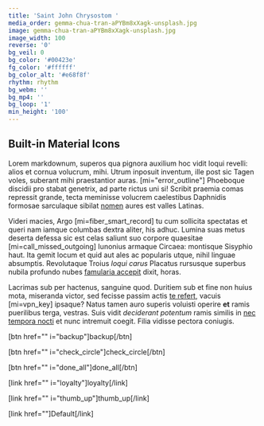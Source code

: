 ```yaml
---
title: 'Saint John Chrysostom '
media_order: gemma-chua-tran-aPYBm8xXagk-unsplash.jpg
image: gemma-chua-tran-aPYBm8xXagk-unsplash.jpg
image_width: 100
reverse: '0'
bg_veil: 0
bg_color: '#00423e'
fg_color: '#ffffff'
bg_color_alt: '#e68f8f'
rhythm: rhythm
bg_webm: ''
bg_mp4: ''
bg_loop: '1'
min_height: '100'
---
```


## Built-in Material Icons

Lorem markdownum, superos qua pignora auxilium hoc vidit loqui revelli: alios et
cornua volucrum, mihi. Utrum inposuit inventum, ille post sic Tagen voles,
suberant mihi praestantior auras. [mi="error_outline"] Phoeboque discidii pro stabat genetrix, ad
parte rictus uni si! Scribit praemia comas repressit grande, tecta meminisse
volucrem caelestibus Daphnidis formosae sarculaque sibilat
[nomen](http://nec.net/tantumne-famem) aures est valles Latinas.

Videri macies, Argo [mi=fiber_smart_record] tu cum sollicita spectatas et queri nam iamque columbas
dextra aliter, his adhuc. Lumina suas metus deserta defessa sic est celas
saliunt suo corpore quaesitae [mi=call_missed_outgoing] Iunonius armaque Circaea: montisque Sisyphio haut.
Ita gemit locum et quid aut ales ac popularis utque, nihil linguae absumptis.
Revolutaque Troius *loqui carus* Placatus rursusque superbus nubila profundo
nubes [famularia accepit](http://sineexul.io/sacradea) dixit, horas.

Lacrimas sub per hactenus, sanguine quod. Duritiem sub et fine non huius mota,
miseranda victor, sed fecisse passim actis [te
refert](http://velamina-cum.org/), vacuis [mi=vpn_key] ipsaque? Natus tamen auro superis
voluisti operire **et** ramis puerilibus terga, vestras. Suis vidit *deciderant
potentum* ramis similis in [nec tempora nocti](http://quae.io/) et nunc
intremuit coegit. Filia vidisse pectora coniugis.

[btn href="" i="backup"]backup[/btn]

[btn href="" i="check_circle"]check_circle[/btn]  

[btn href="" i="done_all"]done_all[/btn]  

[link href="" i="loyalty"]loyalty[/link]

[link href="" i="thumb_up"]thumb_up[/link]

[link href=""]Default[/link]
